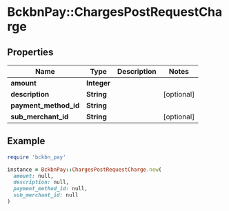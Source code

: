 # BckbnPay::ChargesPostRequestCharge

## Properties

| Name | Type | Description | Notes |
| ---- | ---- | ----------- | ----- |
| **amount** | **Integer** |  |  |
| **description** | **String** |  | [optional] |
| **payment_method_id** | **String** |  |  |
| **sub_merchant_id** | **String** |  | [optional] |

## Example

```ruby
require 'bckbn_pay'

instance = BckbnPay::ChargesPostRequestCharge.new(
  amount: null,
  description: null,
  payment_method_id: null,
  sub_merchant_id: null
)
```

